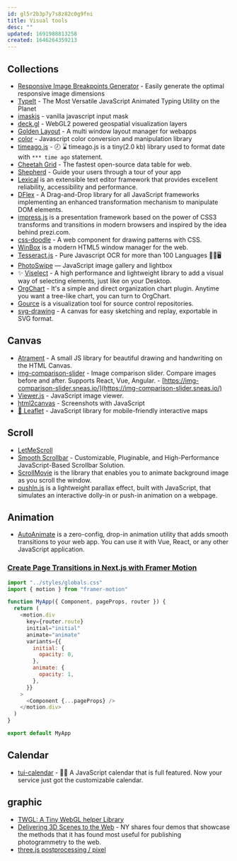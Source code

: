 ```yaml
---
id: gl5r2b3p7y7s8z82c0g9fni
title: Visual tools
desc: ""
updated: 1691988813258
created: 1646264359213
---
```


## Collections

- [Responsive Image Breakpoints Generator](https://www.responsivebreakpoints.com/) - Easily generate the optimal responsive image dimensions
- [TypeIt](https://github.com/alexmacarthur/typeit) - The Most Versatile JavaScript Animated Typing Utility on the Planet
- [imaskjs](https://github.com/uNmAnNeR/imaskjs) - vanilla javascript input mask
- [deck.gl](https://github.com/visgl/deck.gl) - WebGL2 powered geospatial visualization layers
- [Golden Layout](https://github.com/golden-layout/golden-layout) - A multi window layout manager for webapps
- [color](https://github.com/Qix-/color) - Javascript color conversion and manipulation library
- [timeago.js](https://github.com/hustcc/timeago.js) - 🕗 ⌛ timeago.js is a tiny(2.0 kb) library used to format date with `*** time ago` statement.
- [Cheetah Grid](https://github.com/future-architect/cheetah-grid) - The fastest open-source data table for web.
- [Shepherd](https://github.com/shipshapecode/shepherd) - Guide your users through a tour of your app
- [Lexical](https://github.com/facebook/lexical) is an extensible text editor framework that provides excellent reliability, accessibility and performance.
- [DFlex](https://github.com/dflex-js/dflex) - A Drag-and-Drop library for all JavaScript frameworks implementing an enhanced transformation mechanism to manipulate DOM elements.
- [impress.js](https://github.com/impress/impress.js) is a presentation framework based on the power of CSS3 transforms and transitions in modern browsers and inspired by the idea behind prezi.com.
- [css-doodle](https://github.com/css-doodle/css-doodle) - A web component for drawing patterns with CSS.
- [WinBox](https://github.com/nextapps-de/winbox) is a modern HTML5 window manager for the web.
- [Tesseract.js](https://github.com/naptha/tesseract.js) - Pure Javascript OCR for more than 100 Languages 📖🎉🖥
- [PhotoSwipe](https://github.com/dimsemenov/photoswipe) — JavaScript image gallery and lightbox
- ✨ [Viselect](https://github.com/Simonwep/selection) - A high performance and lightweight library to add a visual way of selecting elements, just like on your Desktop.
- [OrgChart](https://github.com/dabeng/OrgChart) - It's a simple and direct organization chart plugin. Anytime you want a tree-like chart, you can turn to OrgChart.
- [Gource](https://github.com/acaudwell/Gource) is a visualization tool for source control repositories.
- [svg-drawing](https://github.com/CatsJuice/svg-drawing) - A canvas for easy sketching and replay, exportable in SVG format.

## Canvas

- [Atrament](https://github.com/jakubfiala/atrament.js) - A small JS library for beautiful drawing and handwriting on the HTML Canvas.
- [img-comparison-slider](https://github.com/sneas/img-comparison-slider) - Image comparison slider. Compare images before and after. Supports React, Vue, Angular. - [https://img-comparison-slider.sneas.io/](https://img-comparison-slider.sneas.io/)
- [Viewer.js](https://github.com/fengyuanchen/viewerjs) - JavaScript image viewer.
- [html2canvas](https://github.com/niklasvh/html2canvas) - Screenshots with JavaScript
- [🍃 Leaflet](https://github.com/Leaflet/Leaflet) - JavaScript library for mobile-friendly interactive maps

## Scroll

- [LetMeScroll](https://github.com/BMSVieira/letmescroll.js)
- [Smooth Scrollbar](https://github.com/idiotWu/smooth-scrollbar) - Customizable, Pluginable, and High-Performance JavaScript-Based Scrollbar Solution.
- [ScrollMovie](https://github.com/nagatapote/scroll-movie) is the library that enables you to animate background image as you scroll the window.
- [pushIn.js](https://github.com/nateplusplus/pushin) is a lightweight parallax effect, built with JavaScript, that simulates an interactive dolly-in or push-in animation on a webpage.

## Animation

- [AutoAnimate](https://github.com/formkit/auto-animate) is a zero-config, drop-in animation utility that adds smooth transitions to your web app. You can use it with Vue, React, or any other JavaScript application.

### [Create Page Transitions in Next.js with Framer Motion](https://javascript.plainenglish.io/how-to-create-page-transitions-in-next-js-with-framer-motion-47642c462c62)

```javascript
import "../styles/globals.css"
import { motion } from "framer-motion"

function MyApp({ Component, pageProps, router }) {
  return (
    <motion.div
      key={router.route}
      initial="initial"
      animate="animate"
      variants={{
        initial: {
          opacity: 0,
        },
        animate: {
          opacity: 1,
        },
      }}
    >
      <Component {...pageProps} />
    </motion.div>
  )
}

export default MyApp
```

## Calendar

- [tui-calendar](https://github.com/nhn/tui.calendar) - 🍞📅 A JavaScript calendar that is full featured. Now your service just got the customizable calendar.

## graphic

- [TWGL: A Tiny WebGL helper Library](https://github.com/greggman/twgl.js)
- [Delivering 3D Scenes to the Web](https://rd.nytimes.com/projects/delivering-3d-scenes-to-the-web) - NY shares four demos that showcase the methods that it has found most useful for publishing photogrammetry to the web.
- [three.js postprocessing / pixel](https://threejs.org/examples/?q=pixel#webgl_postprocessing_pixel)
